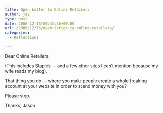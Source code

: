 ```yaml
---
title: Open Letter to Online Retailers
author: jay
type: post
date: 2006-12-15T00:41:38+00:00
url: /2006/12/15/open-letter-to-online-retailers/
categories:
  - Reflections

---
```

Dear Online Retailers.

(This includes Staples — and a few other sites I can’t mention because my wife reads my blog).

That thing you do — where you make people create a whole freaking account at your website in order to spend money with you?

Please stop.

Thanks, Jason